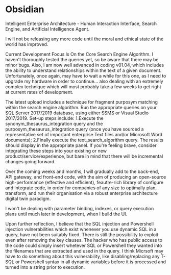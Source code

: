 # Obsidian
Intelligent Enterprise Architecture - Human Interaction Interface, Search Engine, and Artificial Intelligence Agent.

I will not be releasing any more code until the moral and ethical state of the world has improved.

Current Development Focus Is On the Core Search Engine Algorithm. I haven't thoroughly tested the queries yet, so be aware that there may be minor bugs. Also, I am now well advanced in coding v01.04, which includes the ability to understand relationships within the text of a given document. Unfortunately, once again, may have to wait a while for this one, as I need to upgrade my hardware in order to continue... also dealing with an extremely complex technique which will most probably take a few weeks to get right at current rates of development.

The latest upload includes a technique for fragment purposym matching within the search engine algorithm. Run the appropriate queries on your SQL Server 2017/2019 database, using either SSMS or Visual Studio 2017/2019. Set-up steps include: 1.Execute the synonym_thesaurus_integration query and the purposym_thesaurus_integration query (once you have sourced a representative set of important enterprise Text files and/or Microsoft Word documents); 2.Finally execute the text_search_algorithm query. The results should display in the appropriate panel. If you're feeling brave, consider integrating these steps into your existing or new product/service/experience, but bare in mind that there will be incremental changes going forward.

Over the coming weeks and months, I will gradually add to the back-end, API gateway, and front-end code, with the aim of producing an open-source high-performance (effective and efficient), feautre-rich library of configure and integrate code, in order for companies of any size to optimally plan, transform, and run their organisation via a robust enterprise architecture digital twin paradigm.

I won't be dealing with parameter binding, indexes, or query execution plans until much later in development, when I build the UI. 

Upon further reflection, I believe that the SQL injection and Powershell injection vulnerabilities which exist whenever you use dynamic SQL in a query, have not been suitably fixed. There is still the possibility to exploit even after removing the key clauses. The hacker who has public access to the code could simply insert whetever SQL or Powershell they wanted into the filenames that are extracted and used in the query. I think Micrsoft may have to do something about this vulnerability, like disabling/replacing any T-SQL or Powershell syntax in all dynamic variables before it is processed and turned into a string prior to execution.
